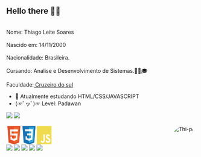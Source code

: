## Hello there 🐱‍👤
<div style="display: inline_block">
<br>Nome: Thiago Leite Soares</br>
<br>Nascido em: 14/11/2000</br>
<br>Nacionalidade: Brasileira.</br>
<br>Cursando: Analise e Desenvolvimento de Sistemas.👨‍💻🎓</br>
<p>Faculdade:<a href="https://www.cruzeirodosul.edu.br/" arget="_blank"> Cruzeiro do sul</p></a>
</div>

- 🎯 Atualmente estudando HTML/CSS/JAVASCRIPT 
- (☞ﾟヮﾟ)☞ Level: Padawan 

<div align="left">
  <img height="200em" src="https://github-readme-stats.vercel.app/api?username=thiagoleitesoares&show_icons=true&theme=tokyonight&include_all_commits=true&count_private=true"/> 
  <img height="130em" src="https://github-readme-stats.vercel.app/api/top-langs/?username=thiagoleitesoares&layout=compact&langs_count=7&theme=tokyonight"/>
    </div>
  
  <div style="display: inline_block"><br>
  <img align="left" alt="Thi-HTML" height="50" width="40" src="https://raw.githubusercontent.com/devicons/devicon/master/icons/html5/html5-original.svg">
  <img align="left" alt="Thi-CSS" height="50" width="40" src="https://raw.githubusercontent.com/devicons/devicon/master/icons/css3/css3-original.svg">
  <img align="center" alt="Thi-Js" height="50" width="40" src="https://raw.githubusercontent.com/devicons/devicon/master/icons/javascript/javascript-plain.svg">
  <img align="right" alt="Thi-pic" height="150" style="border-radius:50px;" src="https://cdn.discordapp.com/attachments/906840537183711308/906844626684620840/GIF_GIT.gif">
</div>
    
  <div> 
  <a href="https://www.instagram.com/t.leite167/" target="_blank"><img src="https://img.shields.io/badge/-Instagram-%23E4405F?style=for-the-badge&logo=instagram&logoColor=white" target="_blank"></a>
 	<a href="https://www.twitch.tv/noxfe4rbr" target="_blank"><img src="https://img.shields.io/badge/Twitch-9146FF?style=for-the-badge&logo=twitch&logoColor=white" target="_blank"></a>
 <a href="https://discord.gg/Wpa9nAewyG" target="_blank"><img src="https://img.shields.io/badge/Discord-7289DA?style=for-the-badge&logo=discord&logoColor=white" target="_blank"></a> 
  <a href = "mailto:contatothiagoleitesoares@gmail.com"><img src="https://img.shields.io/badge/-Gmail-%23333?style=for-the-badge&logo=gmail&logoColor=white" target="_blank"></a>
  <a href="https://www.linkedin.com/in/thiago-leite-soares-6381a4225/" target="_blank"><img src="https://img.shields.io/badge/-LinkedIn-%230077B5?style=for-the-badge&logo=linkedin&logoColor=white" target="_blank"></a>  
  </div>
    
